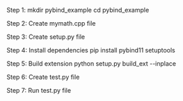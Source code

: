 Step 1: 
mkdir pybind_example
cd pybind_example

Step 2: 
Create mymath.cpp file

Step 3: 
Create setup.py file

Step 4: 
Install dependencies
pip install pybind11 setuptools

Step 5:
Build extension
python setup.py build_ext --inplace

Step 6:
Create test.py file

Step 7:
Run test.py file
